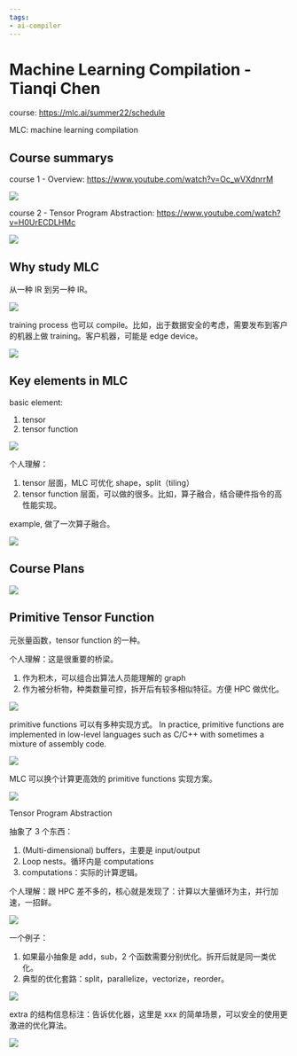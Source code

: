 ```yaml
---
tags:
- ai-compiler
---
```


# Machine Learning Compilation - Tianqi Chen

course: https://mlc.ai/summer22/schedule

MLC: machine learning compilation

## Course summarys

course 1 - Overview: https://www.youtube.com/watch?v=Oc_wVXdnrrM

![](https://tva1.sinaimg.cn/large/e6c9d24egy1h4xibm2seoj21eg0ry422.jpg)

course 2 - Tensor Program Abstraction: https://www.youtube.com/watch?v=H0UrECDLHMc

![](https://tva1.sinaimg.cn/large/e6c9d24egy1h5108dpawij20tz0chabi.jpg)

## Why study MLC

从一种 IR 到另一种 IR。

![](https://tva1.sinaimg.cn/large/e6c9d24egy1h4xhnw099xj21ks0u0q8b.jpg)

training process 也可以 compile。比如，出于数据安全的考虑，需要发布到客户的机器上做 training。客户机器，可能是 edge device。

![](https://tva1.sinaimg.cn/large/e6c9d24egy1h4xhvag5f2j21lm0u00zu.jpg)

## Key elements in MLC

basic element:

1. tensor
3. tensor function

![](https://tva1.sinaimg.cn/large/e6c9d24egy1h4xi0qtt9zj21ok0tw0xx.jpg)

个人理解：

1. tensor 层面，MLC 可优化 shape，split（tiling）
2. tensor function 层面，可以做的很多。比如，算子融合，结合硬件指令的高性能实现。

example, 做了一次算子融合。

![](https://tva1.sinaimg.cn/large/e6c9d24egy1h4xi762rs5j21kn0u0jw8.jpg)

## Course Plans

![](https://tva1.sinaimg.cn/large/e6c9d24egy1h4xi8pnygfj21pb0u0agg.jpg)

## Primitive Tensor Function

元张量函数，tensor function 的一种。

个人理解：这是很重要的桥梁。

1. 作为积木，可以组合出算法人员能理解的 graph
2. 作为被分析物，种类数量可控，拆开后有较多相似特征。方便 HPC 做优化。

![](https://tva1.sinaimg.cn/large/e6c9d24egy1h4xit4xlrij21iq0u0djr.jpg)

primitive functions 可以有多种实现方式。
In practice, primitive functions are implemented in low-level languages such as C/C++ with sometimes a mixture of assembly code.

![](https://tva1.sinaimg.cn/large/e6c9d24egy1h4xj1cwycwj21gg0u0aez.jpg)

MLC 可以换个计算更高效的 primitive functions 实现方案。

![](https://tva1.sinaimg.cn/large/e6c9d24egy1h4xj3nytdjj21jj0u0797.jpg)

Tensor Program Abstraction

抽象了 3 个东西：

1. (Multi-dimensional) buffers，主要是 input/output
2. Loop nests。循环内是 computations
3. computations：实际的计算逻辑。

个人理解：跟 HPC 差不多的，核心就是发现了：计算以大量循环为主，并行加速，一招鲜。

![](https://tva1.sinaimg.cn/large/e6c9d24egy1h4xjairm2mj21fn0u0wj0.jpg)

一个例子：

1. 如果最小抽象是 add，sub，2 个函数需要分别优化。拆开后就是同一类优化。
2. 典型的优化套路：split，parallelize，vectorize，reorder。

![](https://tva1.sinaimg.cn/large/e6c9d24egy1h51038ruxqj20s00ftgnr.jpg)

extra 的结构信息标注：告诉优化器，这里是 xxx 的简单场景，可以安全的使用更激进的优化算法。

![](https://tva1.sinaimg.cn/large/e6c9d24egy1h5106q9ocej20s70fh0uy.jpg)
